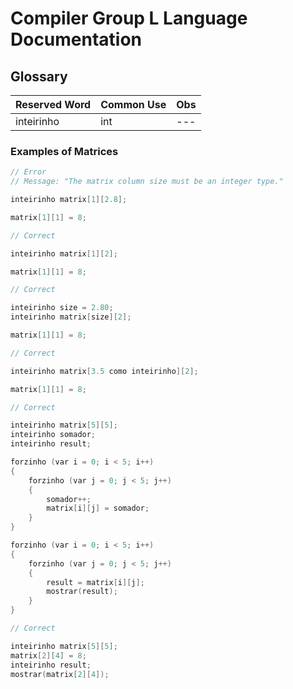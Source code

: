 # Compiler Group L Language Documentation 

## Glossary

| Reserved Word | Common Use | Obs |
|--- |--- |--- |
| inteirinho | int | --- |


### Examples of Matrices

```cpp
// Error
// Message: "The matrix column size must be an integer type."

inteirinho matrix[1][2.8];

matrix[1][1] = 8;
```

```cpp
// Correct

inteirinho matrix[1][2];

matrix[1][1] = 8;
```


```cpp
// Correct

inteirinho size = 2.80;
inteirinho matrix[size][2];

matrix[1][1] = 8;
```


```cpp
// Correct

inteirinho matrix[3.5 como inteirinho][2];

matrix[1][1] = 8;
```


```cpp
// Correct

inteirinho matrix[5][5];
inteirinho somador;
inteirinho result;

forzinho (var i = 0; i < 5; i++)
{
    forzinho (var j = 0; j < 5; j++)
    {
        somador++;
        matrix[i][j] = somador;
    }
}

forzinho (var i = 0; i < 5; i++)
{
    forzinho (var j = 0; j < 5; j++)
    {
        result = matrix[i][j];
        mostrar(result);
    }
}
```

```cpp
// Correct

inteirinho matrix[5][5];
matrix[2][4] = 8;
inteirinho result;
mostrar(matrix[2][4]);
```